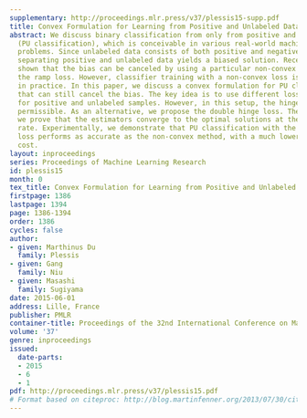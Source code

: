 ```yaml
---
supplementary: http://proceedings.mlr.press/v37/plessis15-supp.pdf
title: Convex Formulation for Learning from Positive and Unlabeled Data
abstract: We discuss binary classification from only from positive and unlabeled data
  (PU classification), which is conceivable in various real-world machine learning
  problems. Since unlabeled data consists of both positive and negative data, simply
  separating positive and unlabeled data yields a biased solution. Recently, it was
  shown that the bias can be canceled by using a particular non-convex loss such as
  the ramp loss. However, classifier training with a non-convex loss is not straightforward
  in practice. In this paper, we discuss a convex formulation for PU classification
  that can still cancel the bias. The key idea is to use different loss functions
  for positive and unlabeled samples. However, in this setup, the hinge loss is not
  permissible. As an alternative, we propose the double hinge loss. Theoretically,
  we prove that the estimators converge to the optimal solutions at the optimal parametric
  rate. Experimentally, we demonstrate that PU classification with the double hinge
  loss performs as accurate as the non-convex method, with a much lower computational
  cost.
layout: inproceedings
series: Proceedings of Machine Learning Research
id: plessis15
month: 0
tex_title: Convex Formulation for Learning from Positive and Unlabeled Data
firstpage: 1386
lastpage: 1394
page: 1386-1394
order: 1386
cycles: false
author:
- given: Marthinus Du
  family: Plessis
- given: Gang
  family: Niu
- given: Masashi
  family: Sugiyama
date: 2015-06-01
address: Lille, France
publisher: PMLR
container-title: Proceedings of the 32nd International Conference on Machine Learning
volume: '37'
genre: inproceedings
issued:
  date-parts:
  - 2015
  - 6
  - 1
pdf: http://proceedings.mlr.press/v37/plessis15.pdf
# Format based on citeproc: http://blog.martinfenner.org/2013/07/30/citeproc-yaml-for-bibliographies/
---
```

